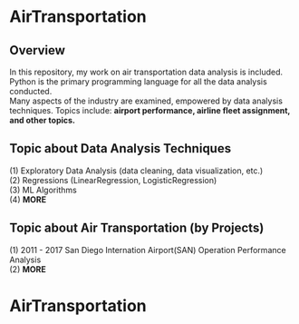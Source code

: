 # AirTransportation

## Overview   
In this repository, my work on air transportation data analysis is included. Python is the primary programming language for all the data analysis conducted.   
Many aspects of the industry are examined, empowered by data analysis techniques. Topics include: **airport performance, airline fleet assignment, and other topics.** 

## Topic about Data Analysis Techniques
(1) Exploratory Data Analysis (data cleaning, data visualization, etc.)  
(2) Regressions (LinearRegression, LogisticRegression)    
(3) ML Algorithms   
(4) **MORE**  

## Topic about Air Transportation (by Projects) 
(1) 2011 - 2017 San Diego Internation Airport(SAN) Operation Performance Analysis   
(2) **MORE**  
# AirTransportation
